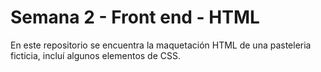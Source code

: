 # Semana 2 - Front end - HTML

En este repositorio se encuentra la maquetación HTML de una pasteleria ficticia, incluí algunos elementos de CSS.

